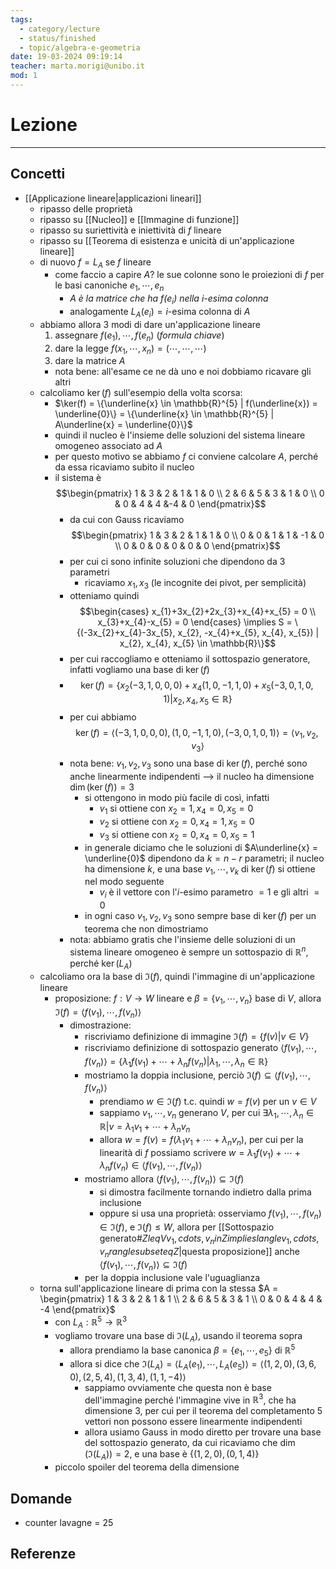 ```yaml
---
tags:
  - category/lecture
  - status/finished
  - topic/algebra-e-geometria
date: 19-03-2024 09:19:14
teacher: marta.morigi@unibo.it
mod: 1
---
```

# Lezione
---
## Concetti
- [[Applicazione lineare|applicazioni lineari]]
	- ripasso delle proprietà
	- ripasso su [[Nucleo]] e [[Immagine di funzione]]
	- ripasso su suriettività e iniettività di $f$ lineare
	- ripasso su [[Teorema di esistenza e unicità di un'applicazione lineare]]
	- di nuovo $f = L_{A}$ se $f$ lineare
		- come faccio a capire $A$? le sue colonne sono le proiezioni di $f$ per le basi canoniche $e_{1}, \cdots, e_{n}$
			- _$A$ è la matrice che ha $f(e_{i})$ nella $i$-esima colonna_
			- analogamente $L_{A}(e_{i}) = i$-esima colonna di $A$
	- abbiamo allora 3 modi di dare un'applicazione lineare
		1. assegnare $f(e_{1}), \cdots, f(e_{n})$ (_formula chiave_)
		2. dare la legge $f(x_{1}, \cdots, x_{n}) = (\cdots, \cdots, \cdots)$
		3. dare la matrice $A$
		- nota bene: all'esame ce ne dà uno e noi dobbiamo ricavare gli altri
	- calcoliamo $\ker(f)$ sull'esempio della volta scorsa:
		- $\ker(f) = \{\underline{x} \in \mathbb{R}^{5} | f(\underline{x}) = \underline{0}\} = \{\underline{x} \in \mathbb{R}^{5} | A\underline{x} = \underline{0}\}$
		- quindi il nucleo è l'insieme delle soluzioni del sistema lineare omogeneo associato ad $A$
		- per questo motivo se abbiamo $f$ ci conviene calcolare $A$, perché da essa ricaviamo subito il nucleo
		- il sistema è $$\begin{pmatrix} 1 & 3 & 2 & 1 & 1 & 0 \\ 2 & 6 & 5 & 3 & 1 & 0 \\ 0 & 0 & 4 & 4 &-4 & 0 \end{pmatrix}$$
			- da cui con Gauss ricaviamo $$\begin{pmatrix} 1 & 3 & 2 & 1 & 1 & 0 \\ 0 & 0 & 1 & 1 & -1 & 0 \\ 0 & 0 & 0 & 0 & 0 & 0 \end{pmatrix}$$
			- per cui ci sono infinite soluzioni che dipendono da 3 parametri
				- ricaviamo $x_{1}, x_{3}$ (le incognite dei pivot, per semplicità)
			- otteniamo quindi $$\begin{cases} x_{1}+3x_{2}+2x_{3}+x_{4}+x_{5} = 0 \\ x_{3}+x_{4}-x_{5} = 0 \end{cases} \implies S = \{(-3x_{2}+x_{4}-3x_{5}, x_{2}, -x_{4}+x_{5}, x_{4}, x_{5}) | x_{2}, x_{4}, x_{5} \in \mathbb{R}\}$$
			- per cui raccogliamo e otteniamo il sottospazio generatore, infatti vogliamo una base di $\ker(f)$
			- $$\ker(f) = \{x_{2}(-3, 1, 0, 0, 0) + x_{4}(1, 0, -1, 1, 0) + x_{5}(-3, 0, 1, 0, 1) | x_{2}, x_{4}, x_{5} \in \mathbb{R}\}$$
			- per cui abbiamo $$\ker(f) = \langle (-3, 1, 0, 0, 0), (1, 0, -1, 1, 0), (-3, 0, 1, 0, 1) \rangle = \langle v_{1}, v_{2}, v_{3} \rangle$$
			- nota bene: $v_{1}, v_{2}, v_{3}$ sono una base di $\ker(f)$, perché sono anche linearmente indipendenti --> il nucleo ha dimensione $\dim(\ker(f)) = 3$
				- si ottengono in modo più facile di così, infatti
					- $v_{1}$ si ottiene con $x_{2}=1, x_{4}=0, x_{5}=0$
					- $v_{2}$ si ottiene con $x_{2}=0, x_{4}=1, x_{5}=0$
					- $v_{3}$ si ottiene con $x_{2}=0, x_{4}=0, x_{5}=1$
				- in generale diciamo che le soluzioni di $A\underline{x} = \underline{0}$ dipendono da $k = n - r$ parametri; il nucleo ha dimensione $k$, e una base $v_{1}, \cdots, v_{k}$ di $\ker(f)$ si ottiene nel modo seguente
					- $v_{i}$ è il vettore con l'$i$-esimo parametro $= 1$ e gli altri $= 0$
				- in ogni caso $v_{1}, v_{2}, v_{3}$ sono sempre base di $\ker(f)$ per un teorema che non dimostriamo
			- nota: abbiamo gratis che l'insieme delle soluzioni di un sistema lineare omogeneo è sempre un sottospazio di $\mathbb{R}^{n}$, perché $\ker(L_{A})$
	- calcoliamo ora la base di $\Im(f)$, quindi l'immagine di un'applicazione lineare
		- proposizione: $f: V \to W$ lineare e $\beta = \{v_{1}, \cdots, v_{n}\}$ base di $V$, allora $\Im(f) = \langle f(v_{1}), \cdots, f(v_{n}) \rangle$
			- dimostrazione:
				- riscriviamo definizione di immagine $\Im(f) = \{f(v) | v \in V\}$
				- riscriviamo definizione di sottospazio generato $\langle f(v_{1}), \cdots, f(v_{n}) \rangle = \{\lambda_{1}f(v_{1}) + \cdots + \lambda_{n}f(v_{n}) | \lambda_{1}, \cdots, \lambda_{n} \in \mathbb{R}\}$
				- mostriamo la doppia inclusione, perciò $\Im(f) \subseteq \langle f(v_{1}), \cdots, f(v_{n}) \rangle$
					- prendiamo $w \in \Im(f)$ t.c. quindi $w = f(v)$ per un $v \in V$
					- sappiamo $v_{1}, \cdots, v_{n}$ generano $V$, per cui $\exists \lambda_{1}, \cdots, \lambda_{n} \in \mathbb{R} | v = \lambda_{1}v_{1} + \cdots + \lambda_{n}v_{n}$
					- allora $w = f(v) = f(\lambda_{1}v_{1} + \cdots + \lambda_{n}v_{n})$, per cui per la linearità di $f$ possiamo scrivere $w = \lambda_{1}f(v_{1}) + \cdots + \lambda_{n}f(v_{n}) \in \langle f(v_{1}), \cdots, f(v_{n}) \rangle$
				- mostriamo allora $\langle f(v_{1}), \cdots, f(v_{n}) \rangle \subseteq \Im(f)$
					- si dimostra facilmente tornando indietro dalla prima inclusione
					- oppure si usa una proprietà: osserviamo $f(v_{1}), \cdots, f(v_{n}) \in \Im(f)$, e $\Im(f) \leq W$, allora per [[Sottospazio generato#$Z leq V v_{1}, cdots, v_{n} in Z implies langle v_{1}, cdots, v_{n} rangle subseteq Z$|questa proposizione]] anche $\langle f(v_{1}), \cdots, f(v_{n}) \rangle \subseteq \Im(f)$
				- per la doppia inclusione vale l'uguaglianza
	- torna sull'applicazione lineare di prima con la stessa $A = \begin{pmatrix} 1 & 3 & 2 & 1 & 1 \\ 2 & 6 & 5 & 3 & 1 \\ 0 & 0 & 4 & 4 & -4 \end{pmatrix}$
		- con $L_{A}: \mathbb{R}^{5} \to \mathbb{R}^{3}$
		- vogliamo trovare una base di $\Im(L_{A})$, usando il teorema sopra
			- allora prendiamo la base canonica $\beta = \{e_{1}, \cdots, e_{5}\}$ di $\mathbb{R}^{5}$
			- allora si dice che $\Im(L_{A}) = \langle L_{A}(e_{1}), \cdots, L_{A}(e_{5}) \rangle = \langle (1, 2, 0), (3, 6, 0), (2, 5, 4), (1, 3, 4), (1, 1, -4) \rangle$
				- sappiamo ovviamente che questa non è base dell'immagine perché l'immagine vive in $\mathbb{R}^{3}$, che ha dimensione 3, per cui per il teorema del completamento 5 vettori non possono essere linearmente indipendenti
				- allora usiamo Gauss in modo diretto per trovare una base del sottospazio generato, da cui ricaviamo che $\dim(\Im(L_{A})) = 2$, e una base è $\{(1, 2, 0), (0, 1, 4)\}$
		- piccolo spoiler del teorema della dimensione

## Domande
- counter lavagne = 25

## Referenze
